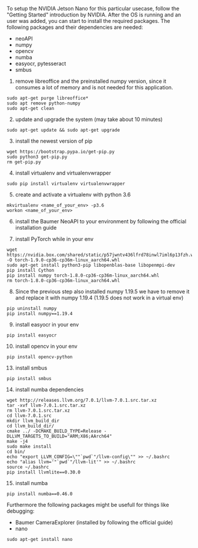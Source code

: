 To setup the NVIDIA Jetson Nano for this particular usecase, follow the "Getting Started" introduction by NVIDIA.
After the OS is running and an user was added, you can start to install the required packages.
The following packages and their dependencies are needed:
* neoAPI
* numpy
* opencv
* numba
* easyocr, pytesseract
* smbus

1. remove libreoffice and the preinstalled numpy version, since it consumes a lot of memory and is not needed for this application.
~~~
sudo apt-get purge libreoffice*
sudo apt remove python-numpy
sudo apt-get clean
~~~
2. update and upgrade the system (may take about 10 minutes)
~~~
sudo apt-get update && sudo apt-get upgrade
~~~
3. install the newest version of pip
~~~
wget https://bootstrap.pypa.io/get-pip.py
sudo python3 get-pip.py
rm get-pip.py
~~~
4. install virtualenv and virtualenvwrapper
~~~
sudo pip install virtualenv virtualenvwrapper
~~~
5. create and activate a virtualenv with python 3.6
~~~
mkvirtualenv <name_of_your_env> -p3.6
workon <name_of_your_env>
~~~
6. install the Baumer NeoAPI to your environment by following the official installation guide

7. install PyTorch while in your env
~~~
wget https://nvidia.box.com/shared/static/p57jwntv436lfrd78inwl7iml6p13fzh.whl -O torch-1.9.0-cp36-cp36m-linux_aarch64.whl
sudo apt-get install python3-pip libopenblas-base libopenmpi-dev 
pip install Cython
pip install numpy torch-1.8.0-cp36-cp36m-linux_aarch64.whl
rm torch-1.8.0-cp36-cp36m-linux_aarch64.whl
~~~
8. Since the previous step also installed numpy 1.19.5 we have to remove it and replace it with numpy 1.19.4 (1.19.5 does not work in a virtual env)
~~~
pip uninstall numpy
pip install numpy==1.19.4
~~~
9. install easyocr in your env
~~~
pip install easyocr
~~~
10. install opencv in your env
~~~
pip install opencv-python
~~~
13. install smbus
~~~
pip install smbus
~~~
14. install numba dependencies
~~~
wget http://releases.llvm.org/7.0.1/llvm-7.0.1.src.tar.xz
tar -xvf llvm-7.0.1.src.tar.xz
rm llvm-7.0.1.src.tar.xz
cd llvm-7.0.1.src
mkdir llvm_build_dir
cd llvm_build_dir/
cmake ../ -DCMAKE_BUILD_TYPE=Release -DLLVM_TARGETS_TO_BUILD="ARM;X86;AArch64"
make -j4
sudo make install
cd bin/
echo "export LLVM_CONFIG=\""`pwd`"/llvm-config\"" >> ~/.bashrc
echo "alias llvm='"`pwd`"/llvm-lit'" >> ~/.bashrc
source ~/.bashrc
pip install llvmlite==0.30.0
~~~
15. install numba
~~~
pip install numba==0.46.0
~~~

Furthermore the following packages might be usefull for things like debugging:
* Baumer CameraExplorer (installed by following the official guide)
* nano
~~~
sudo apt-get install nano
~~~
